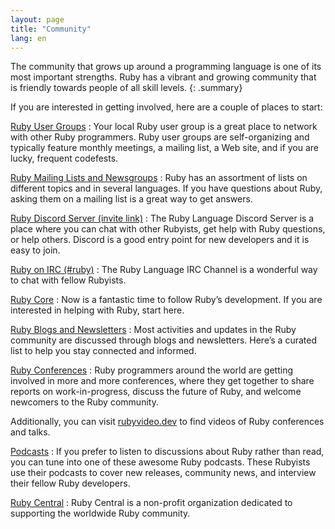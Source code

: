 ```yaml
---
layout: page
title: "Community"
lang: en
---
```


The community that grows up around a programming language is one of its
most important strengths. Ruby has a vibrant and growing community that
is friendly towards people of all skill levels.
{: .summary}

If you are interested in getting involved, here are a couple of places
to start:

[Ruby User Groups](user-groups/)
: Your local Ruby user group is a great place to network with other Ruby
  programmers. Ruby user groups are self-organizing and typically
  feature monthly meetings, a mailing list, a Web site, and if you are
  lucky, frequent codefests.

[Ruby Mailing Lists and Newsgroups](mailing-lists/)
: Ruby has an assortment of lists on different topics and in several
  languages. If you have questions about Ruby, asking them on a mailing
  list is a great way to get answers.

[Ruby Discord Server (invite link)][ruby-discord]
: The Ruby Language Discord Server is a place where you can
  chat with other Rubyists, get help with Ruby questions, or help others.
  Discord is a good entry point for new developers and it is easy to join.

[Ruby on IRC (#ruby)](https://web.libera.chat/#ruby)
: The Ruby Language IRC Channel is a wonderful way to chat with fellow
  Rubyists.

[Ruby Core](ruby-core/)
: Now is a fantastic time to follow Ruby’s development.
  If you are interested in helping with Ruby, start here.

[Ruby Blogs and Newsletters](weblogs/)
: Most activities and updates in the Ruby community are discussed through blogs and newsletters. Here’s a curated list to help you stay connected and informed.

[Ruby Conferences](conferences/)
: Ruby programmers around the world are getting involved in more and
  more conferences, where they get together to share reports on
  work-in-progress, discuss the future of Ruby, and welcome newcomers to
  the Ruby community.

  Additionally, you can visit [rubyvideo.dev](https://www.rubyvideo.dev/) to find videos of Ruby conferences and talks.

[Podcasts](podcasts/)
: If you prefer to listen to discussions about Ruby rather than read,
  you can tune into one of these awesome Ruby podcasts. These Rubyists
  use their podcasts to cover new releases, community news, and
  interview their fellow Ruby developers.

[Ruby Central][ruby-central]
: Ruby Central is a non-profit organization dedicated to supporting the worldwide Ruby community.

[ruby-central]: http://rubycentral.org/
[ruby-discord]: https://discord.gg/ad2acQFtkh
